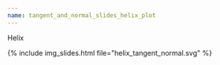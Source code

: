 ```yaml
---
name: tangent_and_normal_slides_helix_plot
---
```


Helix

{% include img_slides.html file="helix_tangent_normal.svg" %}
